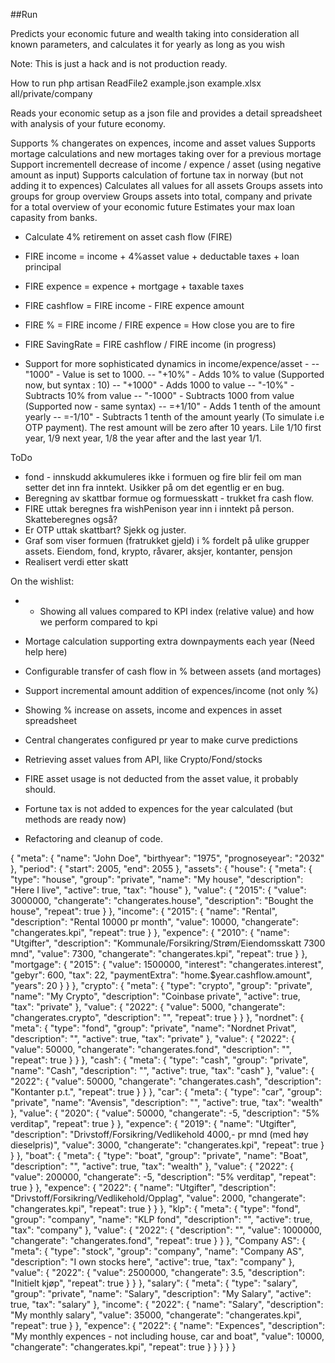 ##Run

Predicts your economic future and wealth taking into consideration all known parameters, and calculates it for yearly as long as you wish

Note: This is just a hack and is not production ready.

How to run
php artisan ReadFile2 example.json example.xlsx all/private/company

Reads your economic setup as a json file and provides a detail spreadsheet with analysis of your future economy.

Supports % changerates on expences, income and asset values
Supports mortage calculations and new mortages taking over for a previous mortage
Support incrementell decrease of income / expence / asset (using negative amount as input)
Supports calculation of fortune tax in norway (but not adding it to expences)
Calculates all values for all assets
Groups assets into groups for group overview
Groups assets into total, company and private for a total overview of your economic future
Estimates your max loan capasity from banks.
- Calculate 4% retirement on asset cash flow (FIRE)
- FIRE income = income + 4%asset value + deductable taxes + loan principal
- FIRE expence = expence + mortgage + taxable taxes
- FIRE cashflow = FIRE income - FIRE expence amount
- FIRE % = FIRE income / FIRE expence = How close you are to fire
- FIRE SavingRate = FIRE cashflow / FIRE income (in progress)


- Support for more sophisticated dynamics in income/expence/asset - 
-- "1000" - Value is set to 1000.
-- "+10%" - Adds 10% to value (Supported now, but syntax : 10)
-- "+1000" - Adds 1000 to value
-- "-10%" - Subtracts 10% from value
-- "-1000" - Subtracts 1000 from value (Supported now - same syntax)
-- =+1/10" - Adds 1 tenth of the amount yearly
-- =-1/10" - Subtracts 1 tenth of the amount yearly (To simulate i.e OTP payment). The rest amount will be zero after 10 years. Lile 1/10 first year, 1/9 next year, 1/8 the year after and the last year 1/1.

ToDo
- fond - innskudd akkumuleres ikke i formuen og fire blir feil om man setter det inn fra inntekt. Usikker på om det egentlig er en bug.
- Beregning av skattbar formue og formuesskatt - trukket fra cash flow.
- FIRE uttak beregnes fra wishPenison year inn i inntekt på person. Skatteberegnes også?
- Er OTP uttak skattbart? Sjekk og juster.
- Graf som viser formuen (fratrukket gjeld) i % fordelt på ulike grupper assets. Eiendom, fond, krypto, råvarer, aksjer, kontanter, pensjon
- Realisert verdi etter skatt

On the wishlist:
- - Showing all values compared to KPI index (relative value) and how we perform compared to kpi

- Mortage calculation supporting extra downpayments each year (Need help here)
- Configurable transfer of cash flow in % between assets (and mortages)
- Support incremental amount addition of expences/income (not only %)
- Showing % increase on assets, income and expences in asset spreadsheet
- Central changerates configured pr year to make curve predictions
- Retrieving asset values from API, like Crypto/Fond/stocks
- FIRE asset usage is not deducted from the asset value, it probably should.
- Fortune tax is not added to expences for the year calculated (but methods are ready now)
- Refactoring and cleanup of code.

{
"meta": {
"name": "John Doe",
"birthyear": "1975",
"prognoseyear": "2032"
},
"period": {
"start": 2005,
"end": 2055
},
"assets": {
"house": {
"meta": {
"type": "house",
"group": "private",
"name": "My house",
"description": "Here I live",
"active": true,
"tax": "house"
},
"value": {
"2015": {
"value": 3000000,
"changerate": "changerates.house",
"description": "Bought the house",
"repeat": true
}
},
"income": {
"2015": {
"name": "Rental",
"description": "Rental 10000 pr month",
"value": 10000,
"changerate": "changerates.kpi",
"repeat": true
}
},
"expence": {
"2010": {
"name": "Utgifter",
"description": "Kommunale/Forsikring/Strøm/Eiendomsskatt 7300 mnd",
"value": 7300,
"changerate": "changerates.kpi",
"repeat": true
}
},
"mortgage": {
"2015": {
"value": 1500000,
"interest": "changerates.interest",
"gebyr": 600,
"tax": 22,
"paymentExtra": "home.$year.cashflow.amount",
"years": 20
}
}
},
"crypto": {
"meta": {
"type": "crypto",
"group": "private",
"name": "My Crypto",
"description": "Coinbase private",
"active": true,
"tax": "private"
},
"value": {
"2022": {
"value": 5000,
"changerate": "changerates.crypto",
"description": "",
"repeat": true
}
}
},
"nordnet": {
"meta": {
"type": "fond",
"group": "private",
"name": "Nordnet Privat",
"description": "",
"active": true,
"tax": "private"
},
"value": {
"2022": {
"value": 50000,
"changerate": "changerates.fond",
"description": "",
"repeat": true
}
}
},
"cash": {
"meta": {
"type": "cash",
"group": "private",
"name": "Cash",
"description": "",
"active": true,
"tax": "cash"
},
"value": {
"2022": {
"value": 50000,
"changerate": "changerates.cash",
"description": "Kontanter p.t.",
"repeat": true
}
}
},
"car": {
"meta": {
"type": "car",
"group": "private",
"name": "Avensis",
"description": "",
"active": true,
"tax": "wealth"
},
"value": {
"2020": {
"value": 50000,
"changerate": -5,
"description": "5% verditap",
"repeat": true
}
},
"expence": {
"2019": {
"name": "Utgifter",
"description": "Drivstoff/Forsikring/Vedlikehold 4000,- pr mnd (med høy dieselpris)",
"value": 3000,
"changerate": "changerates.kpi",
"repeat": true
}
}
},
"boat": {
"meta": {
"type": "boat",
"group": "private",
"name": "Boat",
"description": "",
"active": true,
"tax": "wealth"
},
"value": {
"2022": {
"value": 200000,
"changerate": -5,
"description": "5% verditap",
"repeat": true
}
},
"expence": {
"2022": {
"name": "Utgifter",
"description": "Drivstoff/Forsikring/Vedlikehold/Opplag",
"value": 2000,
"changerate": "changerates.kpi",
"repeat": true
}
}
},
"klp": {
"meta": {
"type": "fond",
"group": "company",
"name": "KLP fond",
"description": "",
"active": true,
"tax": "company"
},
"value": {
"2022": {
"description": "",
"value": 1000000,
"changerate": "changerates.fond",
"repeat": true
}
}
},
"Company AS": {
"meta": {
"type": "stock",
"group": "company",
"name": "Company AS",
"description": "I own stocks here",
"active": true,
"tax": "company"
},
"value": {
"2022": {
"value": 2500000,
"changerate": 3.5,
"description": "Initielt kjøp",
"repeat": true
}
}
},
"salary": {
"meta": {
"type": "salary",
"group": "private",
"name": "Salary",
"description": "My Salary",
"active": true,
"tax": "salary"
},
"income": {
"2022": {
"name": "Salary",
"description": "My monthly salary",
"value": 35000,
"changerate": "changerates.kpi",
"repeat": true
}
},
"expence": {
"2022": {
"name": "Expences",
"description": "My monthly expences - not including house, car and boat",
"value": 10000,
"changerate": "changerates.kpi",
"repeat": true
}
}
}
}
}
